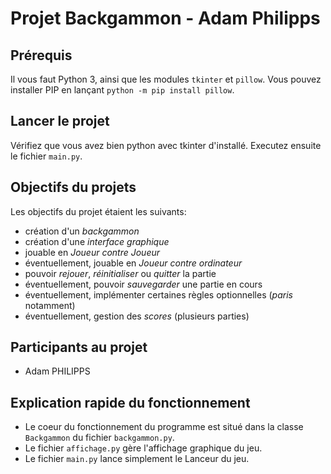 # Projet Backgammon - Adam Philipps

## Prérequis

Il vous faut Python 3, ainsi que les modules `tkinter` et `pillow`.
Vous pouvez installer PIP en lançant `python -m pip install pillow`.

## Lancer le projet

Vérifiez que vous avez bien python avec tkinter d'installé.
Executez ensuite le fichier `main.py`.

## Objectifs du projets

Les objectifs du projet étaient les suivants:

- création d'un _backgammon_
- création d'une _interface graphique_
- jouable en _Joueur contre Joueur_
- éventuellement, jouable en _Joueur contre ordinateur_
- pouvoir _rejouer_, _réinitialiser_ ou _quitter_ la partie
- éventuellement, pouvoir _sauvegarder_ une partie en cours
- éventuellement, implémenter certaines règles optionnelles (_paris_ notamment)
- éventuellement, gestion des _scores_ (plusieurs parties)

## Participants au projet

- Adam PHILIPPS

## Explication rapide du fonctionnement

- Le coeur du fonctionnement du programme est situé dans la classe `Backgammon` du fichier `backgammon.py`.
- Le fichier `affichage.py` gère l'affichage graphique du jeu.
- Le fichier `main.py` lance simplement le Lanceur du jeu.

